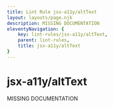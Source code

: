```yaml
---
title: Lint Rule jsx-a11y/altText
layout: layouts/page.njk
description: MISSING DOCUMENTATION
eleventyNavigation: {
	key: lint-rules/jsx-a11y/altText,
	parent: lint-rules,
	title: jsx-a11y/altText
}
---
```


# jsx-a11y/altText

MISSING DOCUMENTATION
